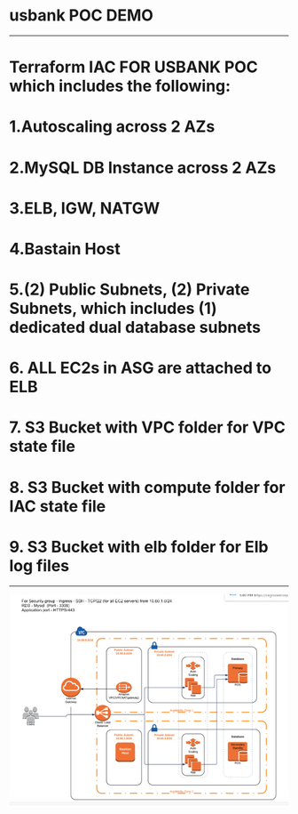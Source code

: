 # usbank POC DEMO

********************************************************************************************
# Terraform IAC FOR USBANK POC which includes the following:
# 1.Autoscaling across 2 AZs
# 2.MySQL DB Instance across 2 AZs
# 3.ELB, IGW, NATGW 
# 4.Bastain Host
# 5.(2) Public Subnets, (2) Private Subnets, which includes (1) dedicated dual database subnets
# 6. ALL EC2s in ASG are attached to ELB
# 7. S3 Bucket with VPC folder for VPC state file
# 8. S3 Bucket with compute folder for IAC state file
# 9. S3 Bucket with elb folder for Elb log files 
********************************************************************************************

<img src="Usbank_poc.jpeg">
